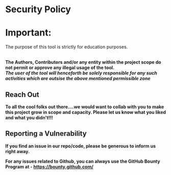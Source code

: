 # Security Policy

# Important:

<p>The purpose of this tool is strictly for education purposes.</p>
<br> 
<b>The Authors, Contributors and/or any entity within the project scope do not permit or approve any illegal usage of the tool.<b>
<br>
<i><b>The user of the tool will henceforth be solely responsible for any such activities which are outsise the above mentioned permissible zone</i></b>


## Reach Out

To all the cool folks out there....we would want to collab with you to make this project grow in scope and capacity.
Please let us know what you liked and what you didn't!!!

## Reporting a Vulnerability

If you find an issue in our repo/code, please be generous to inform us right away.

For any issues related to Github, you can always use the GitHub Bounty Program at - https://bounty.github.com/
